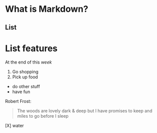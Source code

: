 What is Markdown?
==================

List
-----------

# List features

At the end of this *week*

1. Go shopping
2. Pick up food

- do other stuff
- have fun

Robert Frost:
> The woods are lovely dark & deep
>but I have promises to keep
>and miles to go before I sleep


[X] water
